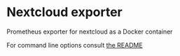 # Nextcloud exporter

Prometheus exporter for nextcloud as a Docker container

For command line options consult [the README](https://github.com/xperimental/nextcloud-exporter)
